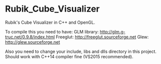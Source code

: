 # Rubik_Cube_Visualizer
Rubik's Cube Visualizer in C++ and OpenGL.

To compile this you need to have:
  GLM library: http://glm.g-truc.net/0.9.8/index.html
  Freeglut: http://freeglut.sourceforge.net
  Glew: http://glew.sourceforge.net
  
Also you need to change your include, libs and dlls directory in this project.
Should work with C++14 compiler fine (VS2015 recommended).
